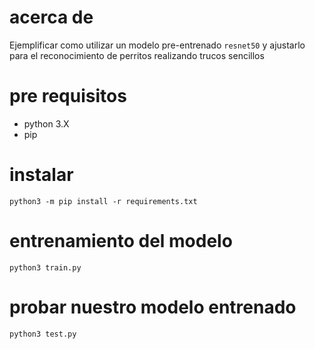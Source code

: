 # acerca de

Ejemplificar como utilizar un modelo pre-entrenado `resnet50` y ajustarlo para el reconocimiento de perritos realizando trucos sencillos

# pre requisitos

* python 3.X
* pip

# instalar

```
python3 -m pip install -r requirements.txt
```

# entrenamiento del modelo

```
python3 train.py
```

# probar nuestro modelo entrenado

```
python3 test.py
```